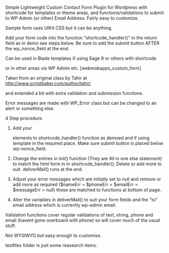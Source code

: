 Simple Lightweight Custom Contact Form Plugin for Wordpress with shortcode for templates or theme areas, and functions/validations to submit to WP Admin (or other) Email Address. Fairly easy to customize.

Sample form uses UIKit CSS but it can be anything.

Add your form code into the function "shortcode_handler()" in the return field as in demo see steps below.
Be sure to add the submit button AFTER the wp_nonce_field at the end.

Can be used in Blade templates if using Sage 9 or others with shortcode
<?php echo do_shortcode("[webmobapps_custom_form]"); ?> 

or in other areas via WP Admin etc. [webmobapps_custom_form]

Taken from an original class by Tahir at http://www.scriptbaker.com/author/tahir/

and extended a bit with extra validation and submission functions.

Error messages are made with WP_Error class but can be changed to an alert or something else.

4 Step procedure.

1. Add your <form> elements to shortcode_handler() function as demoed and if using template <?php echo do_shortcode("[webmobapps_custom_form]"); ?> in the required place. Make sure submit button is placed below wp-nonce_field.

2. Change the entries in init() function (They are All in one else statement) to match the html form in in shortcode_handler(); Delete or add more to suit.  deliverMail() runs at the end.

3. Adjust your error messages which are initially set to null and remove or add more as required  ($nameErr = $phoneErr = $emailErr = $messageErr = null) these are matched to functions at bottom of page.

4. Alter the variables in deliverMail() to suit your form fields and the "to" email address which is currently wp-admin email.

Validation functions cover regular validations of text, string, phone and email (havent gone overboard with phone) so will cover much of the usual stuff.

Not WYSIWYG but easy enough to customise.

testfiles folder is just some reasearch items.
